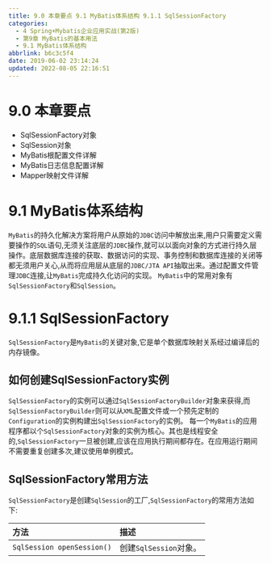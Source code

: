 ```yaml
---
title: 9.0 本章要点 9.1 MyBatis体系结构 9.1.1 SqlSessionFactory
categories: 
  - 4 Spring+Mybatis企业应用实战(第2版)
  - 第9章 MyBatis的基本用法
  - 9.1 MyBatis体系结构
abbrlink: b6c3c5f4
date: 2019-06-02 23:14:24
updated: 2022-08-05 22:16:51
---
```

# 9.0 本章要点

- SqlSessionFactory对象
- SqlSession对象
- MyBatis根配置文件详解
- MyBatis日志信息配置详解
- Mapper映射文件详解

# 9.1 MyBatis体系结构
`MyBatis`的持久化解决方案将用户从原始的`JDBC`访问中解放出来,用户只需要定义需要操作的`SQL`语句,无须关注底层的`JDBC`操作,就可以以面向对象的方式进行持久层操作。底层数据库连接的获取、数据访问的实现、事务控制和数据库连接的关闭等都无须用户关心,从而将应用层从底层的`JDBC/JTA API`抽取出来。通过配置文件管理`JDBC`连接,让`MyBatis`完成持久化访问的实现。
`MyBatis`中的常用对象有`SqlSessionFactory`和`SqlSession`。

# 9.1.1 SqlSessionFactory
`SqlSessionFactory`是`MyBatis`的关键对象,它是单个数据库映射关系经过编译后的内存镜像。

## 如何创建SqlSessionFactory实例

`SqlSessionFactory`的实例可以通过`SqlSessionFactoryBuilder`对象来获得,而`SqlSessionFactoryBuilder`则可以从`XML`配置文件或一个预先定制的`Configuration`的实例构建出`SqlSessionFactory`的实例。
每一个`MyBatis`的应用程序都以个`SqlSessionFactory`对象的实例为核心。其也是线程安全的,`SqlSessionFactory`一旦被创建,应该在应用执行期间都存在。在应用运行期间不需要重复创建多次,建议使用单例模式。

## SqlSessionFactory常用方法

`SqlSessionFactory`是创建`SqlSession`的工厂,`SqlSessionFactory`的常用方法如下:

|方法|描述|
|:---|:---|
|`SqlSession openSession()`|创建`SqlSession`对象。|

